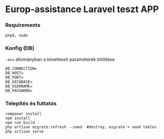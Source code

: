 # Europ-assistance Laravel teszt APP

### Requirements

`php8, node`

### Konfig (DB)

`.env` állományban a következő paraméterek kitöltése

```
DB_CONNECTION=
DB_HOST=
DB_PORT=
DB_DATABASE=
DB_USERNAME=
DB_PASSWORD=
```

### Telepítés és futtatás

```
composer install
npm install
npm run build
php artisan migrate:refresh --seed  #destroy, migrate + seed tables
php artisan serve
```
